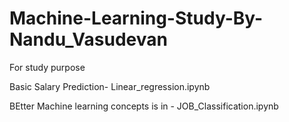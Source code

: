 # Machine-Learning-Study-By-Nandu_Vasudevan
For study purpose

Basic Salary Prediction- Linear_regression.ipynb 


BEtter Machine learning concepts is in - JOB_Classification.ipynb

